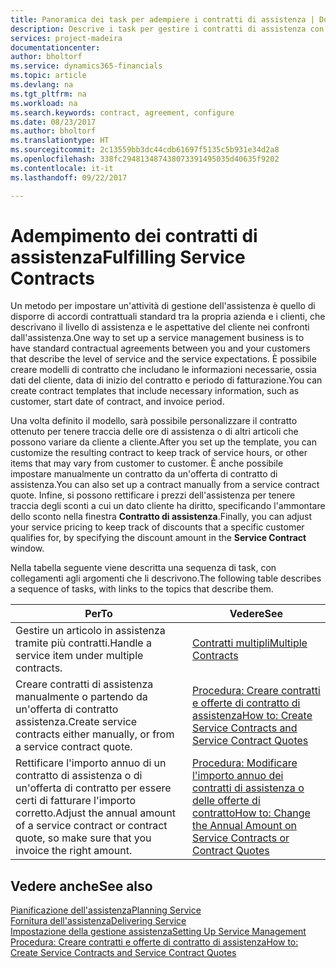 ```yaml
---
title: Panoramica dei task per adempiere i contratti di assistenza | Documenti Microsoft
description: Descrive i task per gestire i contratti di assistenza con i clienti.
services: project-madeira
documentationcenter: 
author: bholtorf
ms.service: dynamics365-financials
ms.topic: article
ms.devlang: na
ms.tgt_pltfrm: na
ms.workload: na
ms.search.keywords: contract, agreement, configure
ms.date: 08/23/2017
ms.author: bholtorf
ms.translationtype: HT
ms.sourcegitcommit: 2c13559bb3dc44cdb61697f5135c5b931e34d2a8
ms.openlocfilehash: 338fc294813487438073391495035d40635f9202
ms.contentlocale: it-it
ms.lasthandoff: 09/22/2017

---
```

# <a name="fulfilling-service-contracts"></a><span data-ttu-id="9e245-103">Adempimento dei contratti di assistenza</span><span class="sxs-lookup"><span data-stu-id="9e245-103">Fulfilling Service Contracts</span></span> 
<span data-ttu-id="9e245-104">Un metodo per impostare un'attività di gestione dell'assistenza è quello di disporre di accordi contrattuali standard tra la propria azienda e i clienti, che descrivano il livello di assistenza e le aspettative del cliente nei confronti dall'assistenza.</span><span class="sxs-lookup"><span data-stu-id="9e245-104">One way to set up a service management business is to have standard contractual agreements between you and your customers that describe the level of service and the service expectations.</span></span> <span data-ttu-id="9e245-105">È possibile creare modelli di contratto che includano le informazioni necessarie, ossia dati del cliente, data di inizio del contratto e periodo di fatturazione.</span><span class="sxs-lookup"><span data-stu-id="9e245-105">You can create contract templates that include necessary information, such as customer, start date of contract, and invoice period.</span></span>  
  
<span data-ttu-id="9e245-106">Una volta definito il modello, sarà possibile personalizzare il contratto ottenuto per tenere traccia delle ore di assistenza o di altri articoli che possono variare da cliente a cliente.</span><span class="sxs-lookup"><span data-stu-id="9e245-106">After you set up the template, you can customize the resulting contract to keep track of service hours, or other items that may vary from customer to customer.</span></span> <span data-ttu-id="9e245-107">È anche possibile impostare manualmente un contratto da un'offerta di contratto di assistenza.</span><span class="sxs-lookup"><span data-stu-id="9e245-107">You can also set up a contract manually from a service contract quote.</span></span> <span data-ttu-id="9e245-108">Infine, si possono rettificare i prezzi dell'assistenza per tenere traccia degli sconti a cui un dato cliente ha diritto, specificando l'ammontare dello sconto nella finestra **Contratto di assistenza**.</span><span class="sxs-lookup"><span data-stu-id="9e245-108">Finally, you can adjust your service pricing to keep track of discounts that a specific customer qualifies for, by specifying the discount amount in the **Service Contract** window.</span></span>  

<span data-ttu-id="9e245-109">Nella tabella seguente viene descritta una sequenza di task, con collegamenti agli argomenti che li descrivono.</span><span class="sxs-lookup"><span data-stu-id="9e245-109">The following table describes a sequence of tasks, with links to the topics that describe them.</span></span>   
  
|<span data-ttu-id="9e245-110">**Per**</span><span class="sxs-lookup"><span data-stu-id="9e245-110">**To**</span></span>|<span data-ttu-id="9e245-111">**Vedere**</span><span class="sxs-lookup"><span data-stu-id="9e245-111">**See**</span></span>|  
|------------|-------------|  
|<span data-ttu-id="9e245-112">Gestire un articolo in assistenza tramite più contratti.</span><span class="sxs-lookup"><span data-stu-id="9e245-112">Handle a service item under multiple contracts.</span></span> | [<span data-ttu-id="9e245-113">Contratti multipli</span><span class="sxs-lookup"><span data-stu-id="9e245-113">Multiple Contracts</span></span>](service-multiple-contracts.md)|  
|<span data-ttu-id="9e245-114">Creare contratti di assistenza manualmente o partendo da un'offerta di contratto assistenza.</span><span class="sxs-lookup"><span data-stu-id="9e245-114">Create service contracts either manually, or from a service contract quote.</span></span>| [<span data-ttu-id="9e245-115">Procedura: Creare contratti e offerte di contratto di assistenza</span><span class="sxs-lookup"><span data-stu-id="9e245-115">How to: Create Service Contracts and Service Contract Quotes</span></span>](service-how-to-create-service-contracts-and-service-contract-quotes.md)|
|<span data-ttu-id="9e245-116">Rettificare l'importo annuo di un contratto di assistenza o di un'offerta di contratto per essere certi di fatturare l'importo corretto.</span><span class="sxs-lookup"><span data-stu-id="9e245-116">Adjust the annual amount of a service contract or contract quote, so make sure that you invoice the right amount.</span></span>|[<span data-ttu-id="9e245-117">Procedura: Modificare l'importo annuo dei contratti di assistenza o delle offerte di contratto</span><span class="sxs-lookup"><span data-stu-id="9e245-117">How to: Change the Annual Amount on Service Contracts or Contract Quotes</span></span>](service-how-to-change-the-annual-amount-on-service-contracts-or-contract-quotes.md)|

## <a name="see-also"></a><span data-ttu-id="9e245-118">Vedere anche</span><span class="sxs-lookup"><span data-stu-id="9e245-118">See also</span></span>
[<span data-ttu-id="9e245-119">Pianificazione dell'assistenza</span><span class="sxs-lookup"><span data-stu-id="9e245-119">Planning Service</span></span>](service-plan-service.md)  
[<span data-ttu-id="9e245-120">Fornitura dell'assistenza</span><span class="sxs-lookup"><span data-stu-id="9e245-120">Delivering Service</span></span>](service-deliver-service.md)  
[<span data-ttu-id="9e245-121">Impostazione della gestione assistenza</span><span class="sxs-lookup"><span data-stu-id="9e245-121">Setting Up Service Management</span></span>](service-setup-service.md)  
[<span data-ttu-id="9e245-122">Procedura: Creare contratti e offerte di contratto di assistenza</span><span class="sxs-lookup"><span data-stu-id="9e245-122">How to: Create Service Contracts and Service Contract Quotes</span></span>](service-how-to-create-service-contracts-and-service-contract-quotes.md)  


